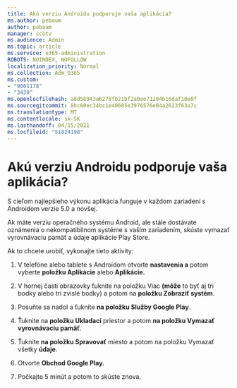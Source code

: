 ```yaml
---
title: Akú verziu Androidu podporuje vaša aplikácia?
ms.author: pebaum
author: pebaum
manager: scotv
ms.audience: Admin
ms.topic: article
ms.service: o365-administration
ROBOTS: NOINDEX, NOFOLLOW
localization_priority: Normal
ms.collection: Adm_O365
ms.custom:
- "9001178"
- "3430"
ms.openlocfilehash: a8d58943a6278fb21bf2a0ee71284b16daf10e0f
ms.sourcegitcommit: 8bc60ec34bc1e40685e3976576e04a2623f63a7c
ms.translationtype: MT
ms.contentlocale: sk-SK
ms.lasthandoff: 04/15/2021
ms.locfileid: "51824198"
---
```

# <a name="what-version-of-android-does-your-app-support"></a>Akú verziu Androidu podporuje vaša aplikácia?

S cieľom najlepšieho výkonu aplikácia funguje v každom zariadení s Androidom verzie 5.0 a novšej.

Ak máte verziu operačného systému Android, ale stále dostávate oznámenia o nekompatibilnom systéme s vaším zariadením, skúste vymazať vyrovnávaciu pamäť a údaje aplikácie Play Store.

Ak to chcete urobiť, vykonajte tieto aktivity: 

1. V telefóne alebo tablete s Androidom otvorte **nastavenia a** potom vyberte **položku Aplikácie** alebo **Aplikácie.**

2. V hornej časti obrazovky ťuknite na položku Viac **(môže** to byť aj tri bodky alebo tri zvislé bodky) a potom na **položku Zobraziť systém**. 

3. Posuňte sa nadol a ťuknite **na položku Služby Google Play**. 

4. Ťuknite na **položku Ukladací** priestor a potom **na položku Vymazať vyrovnávaciu pamäť**. 

5. Ťuknite **na položku Spravovať** miesto a potom na položku Vymazať všetky **údaje**. 

6. Otvorte **Obchod Google Play.** 

7. Počkajte 5 minút a potom to skúste znova. 